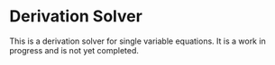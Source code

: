 # Derivation Solver

This is a derivation solver for single variable equations. 
It is a work in progress and is not yet completed.